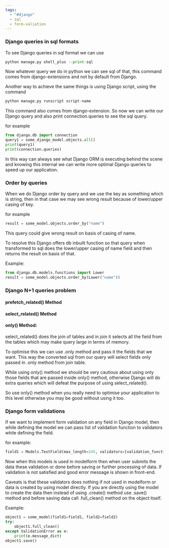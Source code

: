 ```yaml
---
tags:
  - "#django"
  - sql
  - form-valiation
---
```

### Django queries in sql formats

To see Django queries in sql format we can use 
```python
python manage.py shell_plus --print-sql
```
Now whatever query we do in python we can see sql of that, this command comes from django-extensions and not by default from Django.

Another way to achieve the same things is using Django script, using the command
```python
python manage.py runscript script-name
```
 This command also comes from django-extension.
 So now we can write our Django query and also print connection.queries to see the sql query.

for example
```python
from django.db import connection
query1 = some_django_model.objects.all()
print(query1)
print(connection.queries)
```

In this way can always see what Django ORM is executing behind the scene and knowing this internal we can write more optimal Django queries to speed up our application.

### Order by queries
When we do Django order by query and we use the key as something which is string, then in that case we may see wrong result because of lower/upper casing of key.

for example
```python
result = some_model.objects.order_by("name")
```
This query could give wrong result on basis of casing of name.

To resolve this Django offers db inbuilt function so that query when transformed to sql does the lower/upper casing of name field and then returns the result on basis of that.

Example:
```python
from django.db.models.functions import Lower
result = some_model.objects.order_by(Lower("name"))
```

### Django N+1 queries problem
#### prefetch_related() Method

#### select_related() Method

#### only() Method:
select_related() does the join of tables and in join it selects all the field from the tables which may make query large in terms of memory. 

To optimise this we can use .only method and pass it the fields that we want.
This way the converted sql from our query will select fields only passed in .only method from join table.

While using only() method we should be very cautious about using only those fields that are passed inside only() method, otherwise Django will do extra queries which will defeat the purpose of using select_related(). 

So use only() method when you really need to optimise your application to this level otherwise you may be good without using it too.
### Django form validations
If we want to implement form validation on any field in Django model, then while defining the model we can pass list of validation function to validators while defining the field.

for example:
```python
field1 = Models.TextField(max_length=245, validators=[validation_function])
```
Now when this models is used in modelform then when user submits the data these validation or done before saving or further processing of data. If validation is not satisfied and good error message is shown in front-end.

Caveats is that these validators does nothing if not used in modelform or data is created by using model directly. If you are directly using the model to create the data then instead of using .create() method use .save() method and before saving data call .full_clean() method on the object itself.

Example:
```python
object1 = some_model(field1=field1, field2=field2)
try:
	object1.full_clean()
except ValidationError as e:
	print(e.message_dict)
object1.save()
```

